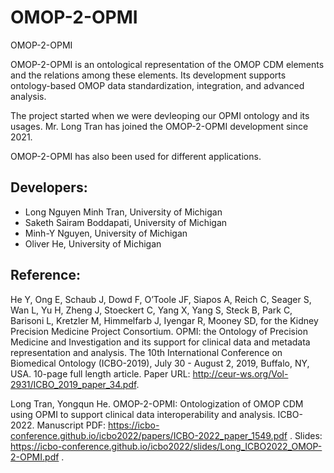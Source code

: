 # OMOP-2-OPMI
OMOP-2-OPMI

OMOP-2-OPMI is an ontological representation of the OMOP CDM elements and the relations among these elements. Its development supports ontology-based OMOP data standardization, integration, and advanced analysis. 

The project started when we were devleoping our OPMI ontology and its usages. Mr. Long Tran has joined the OMOP-2-OPMI development since 2021. 

OMOP-2-OPMI has also been used for different applications. 

## Developers:

- Long Nguyen Minh Tran, University of Michigan
- Saketh Sairam Boddapati, University of Michigan 
- Minh-Y Nguyen, University of Michigan
- Oliver He, University of Michigan

## Reference: 

He Y, Ong E, Schaub J, Dowd F, O’Toole JF, Siapos A, Reich C, Seager S, Wan L, Yu H, Zheng J, Stoeckert C, Yang X, Yang S, Steck B, Park C, Barisoni L, Kretzler M, Himmelfarb J, Iyengar R, Mooney SD, for the Kidney Precision Medicine Project Consortium. OPMI: the Ontology of Precision Medicine and Investigation and its support for clinical data and metadata representation and analysis. The 10th International Conference on Biomedical Ontology (ICBO-2019), July 30 - August 2, 2019, Buffalo, NY, USA. 10-page full length article. Paper URL: http://ceur-ws.org/Vol-2931/ICBO_2019_paper_34.pdf.   

Long Tran, Yongqun He. OMOP-2-OPMI: Ontologization of OMOP CDM using OPMI to support clinical data interoperability and analysis. ICBO-2022. Manuscript PDF: https://icbo-conference.github.io/icbo2022/papers/ICBO-2022_paper_1549.pdf . Slides: https://icbo-conference.github.io/icbo2022/slides/Long_ICBO2022_OMOP-2-OPMI.pdf . 


